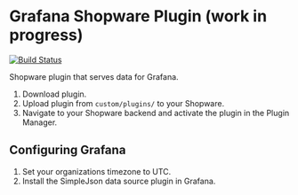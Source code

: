 # Grafana Shopware Plugin (work in progress)

[![Build Status](https://travis-ci.org/FriendsOfShopware/FroshGrafana.svg?branch=develop)](https://travis-ci.org/FriendsOfShopware/FroshGrafana)

Shopware plugin that serves data for Grafana.

1. Download plugin.
2. Upload plugin from `custom/plugins/` to your Shopware.
3. Navigate to your Shopware backend and activate the plugin in the Plugin Manager.

## Configuring Grafana

1. Set your organizations timezone to UTC.
2. Install the SimpleJson data source plugin in Grafana.

